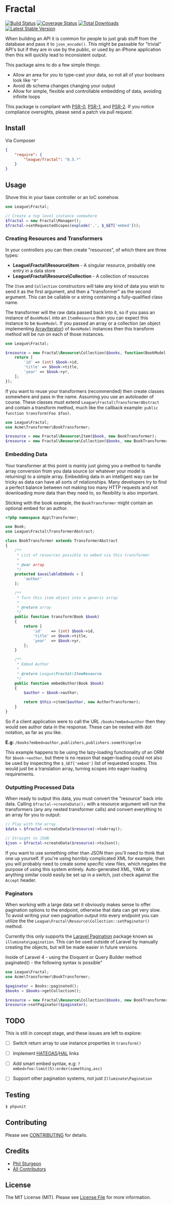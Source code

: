 # Fractal

[![Build Status](https://travis-ci.org/php-loep/fractal.png?branch=master)](https://travis-ci.org/php-loep/fractal)
[![Coverage Status](https://coveralls.io/repos/php-loep/fractal/badge.png)](https://coveralls.io/r/php-loep/fractal)
[![Total Downloads](https://poser.pugx.org/league/fractal/downloads.png)](https://packagist.org/packages/league/fractal)
[![Latest Stable Version](https://poser.pugx.org/league/fractal/v/stable.png)](https://packagist.org/packages/league/fractal)

When building an API it is common for people to just grab stuff from the database and pass it 
to `json_encode()`. This might be passable for "trivial" API's but if they are in use by the public, 
or used by an iPhone application then this will quickly lead to inconsistent output.

This package aims to do a few simple things:

* Allow an area for you to type-cast your data, so not all of your booleans look like `"0"`
* Avoid db schema changes changing your output
* Allow for simple, flexible and controllable embedding of data, avoiding infinite loops

This package is compliant with [PSR-0][], [PSR-1][], and [PSR-2][]. If you
notice compliance oversights, please send a patch via pull request.

[PSR-0]: https://github.com/php-fig/fig-standards/blob/master/accepted/PSR-0.md
[PSR-1]: https://github.com/php-fig/fig-standards/blob/master/accepted/PSR-1-basic-coding-standard.md
[PSR-2]: https://github.com/php-fig/fig-standards/blob/master/accepted/PSR-2-coding-style-guide.md


## Install

Via Composer

``` json
{
    "require": {
        "league/fractal": "0.5.*"
    }
}
```

## Usage

Shove this in your base controller or an IoC somehow.

``` php
use League\Fractal;

// Create a top level instance somewhere
$fractal = new Fractal\Manager();
$fractal->setRequestedScopes(explode(',', $_GET['embed']));
```

### Creating Resources and Transformers

In your controllers you can then create "resources", of which there are three types:

* **League\Fractal\Resource\Item** - A singular resource, probably one entry in a data store
* **League\Fractal\Resource\Collection** - A collection of resources

The `Item` and `Collection` constructors will take any kind of data you wish to send it 
as the first argument, and then a "transformer" as the second argument. This can be callable or a string 
containing a fully-qualified class name. 

The transformer will the raw data passed back into it, so if you pass an instance of `BookModel` into an 
`ItemResource` then you can expect this instance to be `BookModel`. If you passed an array or a collection 
(an object implementing [ArrayIterator][]) of `BookModel` instances then this transform method will be run 
on each of those instances.

``` php
use League\Fractal;

$resource = new Fractal\Resource\Collection($books, function(BookModel $book) {
    return [
        'id' => (int) $book->id,
        'title' => $book->title,
        'year' => $book->yr,
    ];
});
```

If you want to reuse your transformers (recommended) then create classes somewhere and pass in the name.
Assuming you use an autoloader of course. These classes must extend `League\Fractal\TransformerAbstract` and 
contain a transform method, much like the callback example: `public function transform(Foo $foo)`.

``` php
use League\Fractal;
use Acme\Transformer\BookTransformer;

$resource = new Fractal\Resource\Item($book, new BookTransformer);
$resource = new Fractal\Resource\Collection($books, new BookTransformer);
```

### Embedding Data

Your transformer at this point is mainly just giving you a method to handle array conversion from 
you data source (or whatever your model is returning) to a simple array. Embedding data in an 
intelligent way can be tricky as data can have all sorts of relationships. Many developers try to 
find a perfect balance between not making too many HTTP requests and not downloading more data than 
they need to, so flexibility is also important. 

Sticking with the book example, the `BookTransformer` might contain an optional embed for an author.

``` php
<?php namespace App\Transformer;

use Book;
use League\Fractal\TransformerAbstract;

class BookTransformer extends TransformerAbstract
{
    /**
     * List of resources possible to embed via this transformer
     *
     * @var array
     */
    protected $availableEmbeds = [
        'author'
    ];

    /**
     * Turn this item object into a generic array
     *
     * @return array
     */
    public function transform(Book $book)
    {
        return [
            'id'    => (int) $book->id,
            'title' => $book->title,
            'year'  => $book->yr,
        ];
    }

    /**
     * Embed Author
     *
     * @return League\Fractal\ItemResource
     */
    public function embedAuthor(Book $book)
    {
        $author = $book->author;

        return $this->item($author, new AuthorTransformer);
    }
}
```

So if a client application were to call the URL `/books?embed=author` then they would see author data in the 
response. These can be nested with dot notation, as far as you like. 

**E.g:** `/books?embed=author,publishers,publishers.somethingelse`

This example happens to be using the lazy-loading functionality of an ORM for `$book->author`, but there is no 
reason that eager-loading could not also be used by inspecting the `$_GET['embed']` list of requested scopes. This 
would just be a translation array, turning scopes into eager-loading requirements.

### Outputting Processed Data

When ready to output this data, you must convert the "resource" back into data. Calling 
`$fractal->createData();` with a resource argument will run the transformers (any any 
nested transformer calls) and convert everything to an array for you to output:

``` php
// Play with the array
$data = $fractal->createData($resource)->toArray();

// Straight to JSON
$json = $fractal->createData($resource)->toJson();
```

If you want to use something other than JSON then you'll need to think that one up yourself. If 
you're using horribly complicated XML for example, then you will probably need to create some 
specific view files, which negates the purpose of using this system entirely. Auto-generated XML,
YAML or anything similar could easily be set up in a switch, just check against the `Accept` header.

### Paginators

When working with a large data set it obviously makes sense to offer pagination options to the endpoint, 
otherwise that data can get very slow. To avoid writing your own pagination output into every endpoint you
can utilize the the `League\Fractal\Resource\Collection::setPaginator()` method.

Currently this only supports the [Laravel Pagination][] package known as `illuminate\pagination`. This can 
be used outside of Laravel by manually creating the objects, but will be made easier in future versions. 

Inside of Laravel 4 - using the Eloquent or Query Builder method paginated() - the following syntax is 
possible"

[Laravel Pagination]: http://laravel.com/docs/pagination

``` php
use League\Fractal;
use Acme\Transformer\BookTransformer;

$paginator = Books::paginated();
$books = $books->getCollection();

$resource = new Fractal\Resource\Collection($books, new BookTransformer);
$resource->setPaginator($paginator);
```

## TODO

This is still in concept stage, and these issues are left to explore:

- [ ] Switch return array to use instance properties in `transform()`
- [ ] Implement [HATEOAS](http://en.wikipedia.org/wiki/HATEOAS)/[HAL](http://stateless.co/hal_specification.html) links
- [ ] Add smart embed syntax, e.g: `?embed=foo:limit(5):order(something,asc)`
- [ ] Support other pagination systems, not just `Illuminate\Pagination`


## Testing

``` bash
$ phpunit
```


## Contributing

Please see [CONTRIBUTING](https://github.com/php-loep/fractal/blob/master/CONTRIBUTING.md) for details.


## Credits

- [Phil Sturgeon](https://github.com/philsturgeon)
- [All Contributors](https://github.com/php-loep/fractal/contributors)


## License

The MIT License (MIT). Please see [License File](https://github.com/php-loep/fractal/blob/master/LICENSE) for more information.

[ArrayIterator]: http://php.net/ArrayIterator
